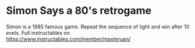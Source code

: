 # Simon Says a 80's retrogame
Simon is a 1985 famous game. Repeat the sequence of light and win after 10 evels.
Full instructables on https://www.instructables.com/member/masteruan/
